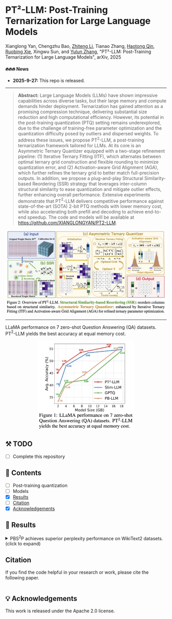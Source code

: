 # PT²-LLM: Post-Training Ternarization for Large Language Models

Xianglong Yan, Chengzhu Bao, [Zhiteng Li](https://zhitengli.github.io), Tianao Zhang, [Haotong Qin](https://htqin.github.io/), [Ruobing Xie](https://ruobingxie.github.io/), Xingwu Sun, and [Yulun Zhang](http://yulunzhang.com/), "PT²-LLM: Post-Training Ternarization for Large Language Models", arXiv, 2025

#### 🔥🔥🔥 News

- **2025-9-27:** This repo is released.

---

> **Abstract:** Large Language Models (LLMs) have shown impressive capabilities across diverse tasks, but their large memory and compute demands hinder deployment. Ternarization has gained attention as a promising compression technique, delivering substantial size reduction and high computational efficiency. However, its potential in the post-training quantization (PTQ) setting remains underexplored, due to the challenge of training-free parameter optimization and the quantization difficulty posed by outliers and dispersed weights. To address these issues, we propose PT$^2$-LLM, a post-training ternarization framework tailored for LLMs. At its core is an Asymmetric Ternary Quantizer equipped with a two-stage refinement pipeline: (1) Iterative Ternary Fitting (ITF), which alternates between optimal ternary grid construction and flexible rounding to minimize quantization error, and (2) Activation-aware Grid Alignment (AGA), which further refines the ternary grid to better match full-precision outputs. In addition, we propose a plug-and-play Structural Similarity-based Reordering (SSR) strategy that leverages inter-column structural similarity to ease quantization and mitigate outlier effects, further enhancing overall performance. Extensive experiments demonstrate that PT$^2$-LLM delivers competitive performance against state-of-the-art (SOTA) 2-bit PTQ methods with lower memory cost, while also accelerating both prefill and decoding to achieve end-to-end speedup. The code and models will be available at https://github.com/XIANGLONGYAN/PT2-LLM.

![](figs/overview.png)

---

LLaMA performance on 7 zero-shot Question Answering (QA) datasets. PT$^2$-LLM yields the best accuracy at equal memory cost.

<p align="center">
  <img width="60%" src="figs/teaser.png">
</p>

## ⚒️ TODO

* [ ] Complete this repository

## 🔗 Contents

- [ ] Post-training quantization
- [ ] Models
- [x] [Results](#Results)
- [ ] [Citation](#Citation)
- [x] [Acknowledgements](#Acknowledgements)

## 🔎 Results

<details>
<summary>PBS<sup>2</sup>P achieves superior perplexity performance on WikiText2 datasets. (click to expand)</summary>
<p align="center">
  <img width="100%" src="figs/table1.png">
</p>

</details>

## Citation

If you find the code helpful in your research or work, please cite the following paper.

```

```

## 💡 Acknowledgements

This work is released under the Apache 2.0 license.
